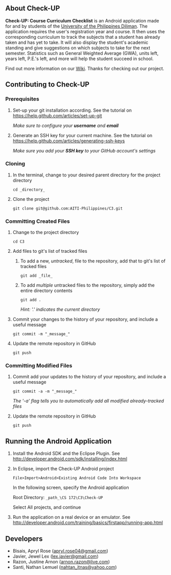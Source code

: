 ## About Check-UP ##

**Check-UP: Course Curriculum Checklist** is an Android application made for and by students of the [University of the Philippines Diliman](http://upd.edu.ph/). The application requires the user's registration year and course. It then uses the corresponding curriculum to track the subjects that a student has already taken and has yet to take. It will also display the student's academic standing and give suggestions on which subjects to take for the next semester. Statistics such as General Weighted Average (GWA), units left, years left, P.E.'s left, and more will help the student succeed in school.

Find out more information on our [Wiki](https://github.com/AITI-Philippines/C3/wiki). Thanks for checking out our project.


## Contributing to Check-UP ##

### Prerequisites ###

1. Set-up your git installation according. See the tutorial on https://help.github.com/articles/set-up-git

    _Make sure to configure your **username** and **email**_

2. Generate an SSH key for your current machine. See the tutorial on https://help.github.com/articles/generating-ssh-keys

    _Make sure you add your **SSH key** to your GitHub account's settings_

    
### Cloning ###

1. In the terminal, change to your desired parent directory for the project directory

    `cd _directory_`

2.  Clone the project

    `git clone git@github.com:AITI-Philippines/C3.git`


### Committing Created Files ###

1. Change to the project directory

    `cd C3`

2. Add files to git's list of tracked files

    1. To add a new, _untracked_, file to the repository, add that to git's list of tracked files
        
        `git add _file_`

    2. To add _multiple_ untracked files to the repository, simply add the entire directory contents
        
        `git add .`
        
        _Hint: '.' indicates the current directory_

3. Commit your changes to the history of your repository, and include a useful message

    `git commit -m "_message_"`

4. Update the remote repository in GitHub

    `git push`


### Committing Modified Files ###

1. Commit add your updates to the history of your repository, and include a useful message

    `git commit -a -m "_message_"`

    _The '-a' flag tells you to automatically add all modified already-tracked files_

2. Update the remote repository in GitHub

    `git push`


## Running the Android Application ##

1. Install the Android SDK and the Eclipse Plugin. See http://developer.android.com/sdk/installing/index.html

2. In Eclipse, import the Check-UP Android project

    `File>Import>Android>Existing Android Code Into Workspace`

    In the following screen, specify the Android application

    Root Directory: `_path_\CS 172\C3\Check-UP`

    Select All projects, and continue

3. Run the application on a real device or an emulator. See http://developer.android.com/training/basics/firstapp/running-app.html


## Developers ##

* Bisais, Apryl Rose (apryl.rose04@gmail.com)
* Javier, Jewel Lex (lex.javier@gmail.com)
* Razon, Justine Arnon (arnon.razon@live.com)
* Santi, Nathan Lemuel (nahtan_itnas@yahoo.com)